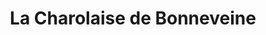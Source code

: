 ---
title: "La Charolaise de Bonneveine"
url: /marseille/la-charolaise-de-bonneveine/
shop: boucherie
---